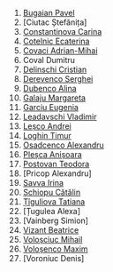 1. [Bugaian Pavel](https://github.com/PavelBugaian)
1. [Ciutac Ștefănița]	
1. [Constantinova Carina](https://github.com/konstarina)	
1. [Cotelnic Ecaterina](https://github.com/KateCotelnic)	
1. [Covaci Adrian-Mihai](https://github.com/adrianncovaci)	
1. Coval Dumitru	
1. [Delinschi Cristian](https://github.com/cristian-delinschi)	
1. [Derevenco Serghei](https://github.com/SergheiDerevenco)
1. [Dubenco Alina](https://github.com/alinadubenco)	
1. [Galaju Margareta](https://github.com/MargaretaGalaju)
1. [Garciu Eugenia](https://github.com/janegarciu)	
1. [Leadavschi Vladimir](https://github.com/snowtoslow)
1. [Leșco Andrei](https://github.com/whysoserious97)	
1. [Loghin Timur](https://github.com/beater13)
1. [Osadcenco Alexandru](https://github.com/alexanderosadc)	
1. [Pleșca Anișoara](https://github.com/galathinius)
1. [Postovan Teodora](https://github.com/TeodoraPostovan)
1. [Pricop Alexandru]	
1. [Savva Irina](https://github.com/irinasavva7)
1. [Șchiopu Cătălin](https://github.com/scatalin1)
1. [Țîguliova Tatiana](https://github.com/Tanyatsy)
1. [Țugulea Alexa]	       
1. [Vainberg Simion]	
1. [Vizant Beatrice](https://github.com/DivineBee)
1. [Voloșciuc Mihail](https://github.com/VolosciucMihail)	
1. [Voloșenco Maxim](https://github.com/Dudar2000)
1. [Voroniuc Denis]	       